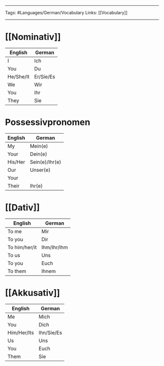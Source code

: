 ___
Tags: #Languages/German/Vocabulary 
 Links: [[Vocabulary]]
___
# [[Nominativ]]
English | German
------------ | ------------
I | Ich
You | Du
He/She/It | Er/Sie/Es
We | Wir
You | Ihr
They | Sie

# Possessivpronomen
English | German
------------ | ------------
My | Mein(e)
Your | Dein(e)
His/Her | Sein(e)/Ihr(e)
Our | Unser(e)
Your | 
Their | Ihr(e)

# [[Dativ]]
English | German
------------ | ------------
To me | Mir
To you | Dir
To him/her/it | Ihm/Ihr/Ihm
To us | Uns
To you | Euch
To them | Ihnem

# [[Akkusativ]]
English | German
------------ | ------------
Me | Mich
You | Dich
Him/Her/Its | Ihn/Sie/Es
Us | Uns
You | Euch
Them | Sie